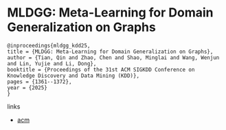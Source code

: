# MLDGG: Meta-Learning for Domain Generalization on Graphs

```
@inproceedings{mldgg_kdd25,
title = {MLDGG: Meta-Learning for Domain Generalization on Graphs},
author = {Tian, Qin and Zhao, Chen and Shao, Minglai and Wang, Wenjun and Lin, Yujie and Li, Dong},
booktitle = {Proceedings of the 31st ACM SIGKDD Conference on Knowledge Discovery and Data Mining (KDD)},
pages = {1361--1372},
year = {2025}
}
```

links
- [acm](https://dl.acm.org/doi/10.1145/3690624.3709188)
